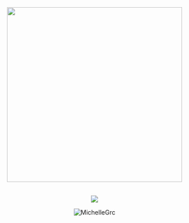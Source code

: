 <div align="center"> 
  <img width="400" src="https://i.pinimg.com/564x/f6/12/59/f612594566e8455aca1a4f74d861462c.jpg"/>
</div><br />

<p align="center">
    <img src="https://readme-typing-svg.herokuapp.com?color=2C3333&size=30&center=true&vCenter=true&width=550&height=70&lines=Hi,+I'm+Vaness+Jhonathan👋;Information+Systems+Student;">
</p>

<p align="center"> 
  <img src="https://komarev.com/ghpvc/?username=MichelleGrc&label=Profile%20views&color=0e75b6&style=flat" alt="MichelleGrc" /> 
</p>
